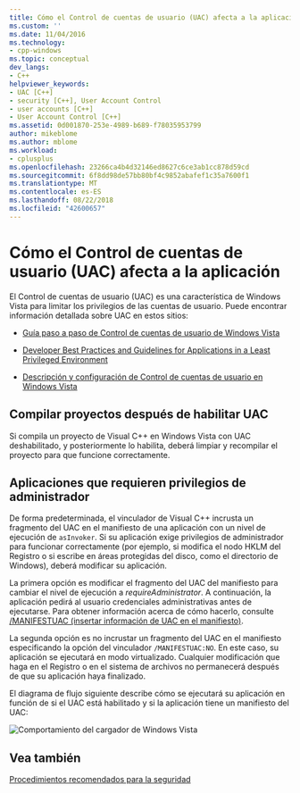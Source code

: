 ```yaml
---
title: Cómo el Control de cuentas de usuario (UAC) afecta a la aplicación | Microsoft Docs
ms.custom: ''
ms.date: 11/04/2016
ms.technology:
- cpp-windows
ms.topic: conceptual
dev_langs:
- C++
helpviewer_keywords:
- UAC [C++]
- security [C++], User Account Control
- user accounts [C++]
- User Account Control [C++]
ms.assetid: 0d001870-253e-4989-b689-f78035953799
author: mikeblome
ms.author: mblome
ms.workload:
- cplusplus
ms.openlocfilehash: 23266ca4b4d32146ed8627c6ce3ab1cc878d59cd
ms.sourcegitcommit: 6f8dd98de57bb80bf4c9852abafef1c35a7600f1
ms.translationtype: MT
ms.contentlocale: es-ES
ms.lasthandoff: 08/22/2018
ms.locfileid: "42600657"
---
```

# <a name="how-user-account-control-uac-affects-your-application"></a>Cómo el Control de cuentas de usuario (UAC) afecta a la aplicación
El Control de cuentas de usuario (UAC) es una característica de Windows Vista para limitar los privilegios de las cuentas de usuario. Puede encontrar información detallada sobre UAC en estos sitios:  
  
-   [Guía paso a paso de Control de cuentas de usuario de Windows Vista](http://go.microsoft.com/fwlink/p/?linkid=53781)  
  
-   [Developer Best Practices and Guidelines for Applications in a Least Privileged Environment](http://go.microsoft.com/fwlink/p/?linkid=82444)  
  
-   [Descripción y configuración de Control de cuentas de usuario en Windows Vista](http://go.microsoft.com/fwlink/p/?linkid=82445)  
  
## <a name="building-projects-after-enabling-uac"></a>Compilar proyectos después de habilitar UAC  
 Si compila un proyecto de Visual C++ en Windows Vista con UAC deshabilitado, y posteriormente lo habilita, deberá limpiar y recompilar el proyecto para que funcione correctamente.  
  
## <a name="applications-that-require-administrative-privileges"></a>Aplicaciones que requieren privilegios de administrador  
 De forma predeterminada, el vinculador de Visual C++ incrusta un fragmento del UAC en el manifiesto de una aplicación con un nivel de ejecución de `asInvoker`. Si su aplicación exige privilegios de administrador para funcionar correctamente (por ejemplo, si modifica el nodo HKLM del Registro o si escribe en áreas protegidas del disco, como el directorio de Windows), deberá modificar su aplicación.  
  
 La primera opción es modificar el fragmento del UAC del manifiesto para cambiar el nivel de ejecución a *requireAdministrator*. A continuación, la aplicación pedirá al usuario credenciales administrativas antes de ejecutarse. Para obtener información acerca de cómo hacerlo, consulte [/MANIFESTUAC (insertar información de UAC en el manifiesto)](../build/reference/manifestuac-embeds-uac-information-in-manifest.md).  
  
 La segunda opción es no incrustar un fragmento del UAC en el manifiesto especificando la opción del vinculador `/MANIFESTUAC:NO`. En este caso, su aplicación se ejecutará en modo virtualizado. Cualquier modificación que haga en el Registro o en el sistema de archivos no permanecerá después de que su aplicación haya finalizado.  
  
 El diagrama de flujo siguiente describe cómo se ejecutará su aplicación en función de si el UAC está habilitado y si la aplicación tiene un manifiesto del UAC:  
  
 ![Comportamiento del cargador de Windows Vista](media/uacflowchart.png "UACflowchart")  
  
## <a name="see-also"></a>Vea también  
 [Procedimientos recomendados para la seguridad](security-best-practices-for-cpp.md)